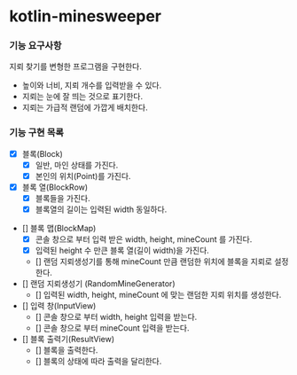 # kotlin-minesweeper

### 기능 요구사항

지뢰 찾기를 변형한 프로그램을 구현한다.

- 높이와 너비, 지뢰 개수를 입력받을 수 있다.
- 지뢰는 눈에 잘 띄는 것으로 표기한다.
- 지뢰는 가급적 랜덤에 가깝게 배치한다.

### 기능 구현 목록

- [x] 블록(Block)
    - [x] 일반, 마인 상태를 가진다.
    - [x] 본인의 위치(Point)를 가진다.
- [x] 블록 열(BlockRow)
  - [x] 블록들을 가진다.
  - [x] 블록열의 길이는 입력된 width 동일하다.
- [] 블록 맵(BlockMap)
    - [x] 콘솔 창으로 부터 입력 받은 width, height, mineCount 를 가진다.
    - [x] 입력된 height 수 만큰 블록 열(길이 width)을 가진다.
    - [] 랜덤 지뢰생성기를 통해 mineCount 만큼 랜덤한 위치에 블록을 지뢰로 설정한다.
- [] 랜덤 지뢰생성기 (RandomMineGenerator)
  - [] 입력된 width, height, mineCount 에 맞는 랜덤한 지뢰 위치를 생성한다.
- [] 입력 창(InputView)
  - [] 콘솔 창으로 부터 width, height 입력을 받는다.
  - [] 콘솔 창으로 부터 mineCount 입력을 받는다.
- [] 블록 출력기(ResultView)
  - [] 블록을 출력한다.
  - [] 블록의 상태에 따라 출력을 달리한다.
